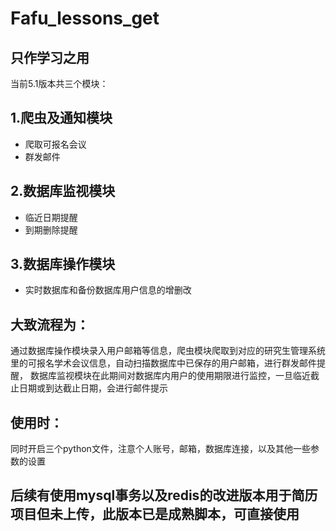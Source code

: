 # Fafu_lessons_get
**只作学习之用** 
---------------
当前5.1版本共三个模块：
## 1.爬虫及通知模块 
* 爬取可报名会议  
* 群发邮件  
## 2.数据库监视模块
* 临近日期提醒  
* 到期删除提醒  
## 3.数据库操作模块
* 实时数据库和备份数据库用户信息的增删改  
## 大致流程为：
  通过数据库操作模块录入用户邮箱等信息，爬虫模块爬取到对应的研究生管理系统里的可报名学术会议信息，自动扫描数据库中已保存的用户邮箱，进行群发邮件提醒，
数据库监视模块在此期间对数据库内用户的使用期限进行监控，一旦临近截止日期或到达截止日期，会进行邮件提示  
## 使用时：  
  同时开启三个python文件，注意个人账号，邮箱，数据库连接，以及其他一些参数的设置  
## 后续有使用mysql事务以及redis的改进版本用于简历项目但未上传，此版本已是成熟脚本，可直接使用
